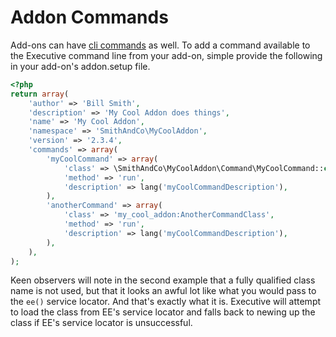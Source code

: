# Addon Commands

Add-ons can have [cli commands](custom-commands.md) as well. To add a command available to the Executive command line from your add-on, simple provide the following in your add-on's addon.setup file.

```php
<?php
return array(
    'author' => 'Bill Smith',
    'description' => 'My Cool Addon does things',
    'name' => 'My Cool Addon',
    'namespace' => 'SmithAndCo\MyCoolAddon',
    'version' => '2.3.4',
    'commands' => array(
        'myCoolCommand' => array(
            'class' => \SmithAndCo\MyCoolAddon\Command\MyCoolCommand::class,
            'method' => 'run',
            'description' => lang('myCoolCommandDescription'),
        ),
        'anotherCommand' => array(
            'class' => 'my_cool_addon:AnotherCommandClass',
            'method' => 'run',
            'description' => lang('myCoolCommandDescription'),
        ),
    ),
);
```

Keen observers will note in the second example that a fully qualified class name is not used, but that it looks an awful lot like what you would pass to the `ee()` service locator. And that's exactly what it is. Executive will attempt to load the class from EE's service locator and falls back to newing up the class if EE's service locator is unsuccessful.
